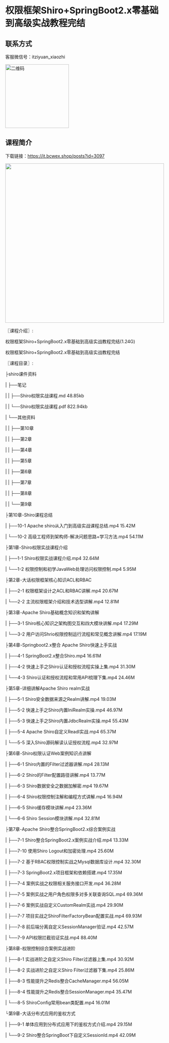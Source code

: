 # 权限框架Shiro+SpringBoot2.x零基础到高级实战教程完结

## 联系方式

客服微信号：itziyuan_xiaozhi

<img src="https://ziyuanyun.oss-cn-guangzhou.aliyuncs.com/common/20240614073449/666b82192834a.jpg" width="200" height="200" alt="二维码">

## 课程简介

下载链接：https://it.bcwex.shop/posts?id=3097

<img src="https://ziyuanyun.oss-cn-guangzhou.aliyuncs.com/yun/20240515185006/6644935ecd163.jpg" width="500" alt="">

  〖课程介绍〗:

 权限框架Shiro+SpringBoot2.x零基础到高级实战教程完结(1.24G)

 权限框架Shiro+SpringBoot2.x零基础到高级实战教程完结



 〖课程目录〗:

 ├shiro课件资料

 | ├──笔记

 | | ├──Shiro权限实战课程.md 48.85kb

 | | └──Shiro权限实战课程.pdf 822.94kb

 | └──其他资料

 | | ├──第10章

 | | ├──第2章

 | | ├──第4章

 | | ├──第5章

 | | ├──第6章

 | | ├──第7章

 | | ├──第8章

 | | └──第9章

 ├第10章-Shiro课程总结

 | ├──10-1 Apache shiro从入门到高级实战课程总结.mp4 15.42M

 | └──10-2 高级工程师到架构师-解决问题思路+学习方法.mp4 54.11M

 ├第1章-Shiro权限实战课程介绍

 | ├──1-1 Shiro权限实战课程介绍.mp4 32.64M

 | └──1-2 权限控制和初学JavaWeb处理访问权限控制.mp4 5.95M

 ├第2章-大话权限框架核心知识ACL和RBAC

 | ├──2-1 权限框架设计之ACL和RBAC讲解.mp4 20.67M

 | └──2-2 主流权限框架介绍和技术选型讲解.mp4 12.81M

 ├第3章-Apache Shiro基础概念知识和架构讲解

 | ├──3-1 Shiro核心知识之架构图交互和四大模块讲解.mp4 17.29M

 | └──3-2 用户访问Shrio权限控制运行流程和常见概念讲解.mp4 17.19M

 ├第4章-Springboot2.x整合 Apache Shiro快速上手实战

 | ├──4-1 SpringBoot2.x整合Shiro.mp4 16.61M

 | ├──4-2 快速上手之Shiro认证和授权流程实操上集.mp4 31.30M

 | └──4-3 Shiro认证和授权流程和常用API梳理下集.mp4 24.46M

 ├第5章-详细讲解Apache Shiro realm实战

 | ├──5-1 Shiro安全数据来源之Realm讲解.mp4 19.03M

 | ├──5-2 快速上手之Shiro内置IniRealm实操.mp4 46.97M

 | ├──5-3 快速上手之Shiro内置JdbcRealm实操.mp4 55.43M

 | ├──5-4 Apache Shiro自定义Readl实战.mp4 65.37M

 | └──5-5 深入Shiro源码解读认证授权流程.mp4 32.97M

 ├第6章-Shiro权限认证Web案例知识点讲解

 | ├──6-1 Shiro内置的Filter过滤器讲解.mp4 28.13M

 | ├──6-2 Shiro的Filter配置路径讲解.mp4 13.77M

 | ├──6-3 Shiro数据安全之数据加解密.mp4 19.67M

 | ├──6-4 Shiro权限控制注解和编程方式讲解.mp4 16.94M

 | ├──6-5 Shiro缓存模块讲解.mp4 23.36M

 | └──6-6 Shiro Session模块讲解.mp4 32.81M

 ├第7章-Apache Shiro整合SpringBoot2.x综合案例实战

 | ├──7-1 Shiro整合SpringBoot2.x案例实战介绍.mp4 13.33M

 | ├──7-10 使用Shiro Logout和加密处理.mp4 25.60M

 | ├──7-2 基于RBAC权限控制实战之Mysql数据库设计.mp4 32.30M

 | ├──7-3 SpringBoot2.x项目框架和依赖搭建.mp4 17.35M

 | ├──7-4 案例实战之权限相关服务接口开发.mp4 36.28M

 | ├──7-5 案例实战之用户角色权限多对多关联查询SQL.mp4 69.36M

 | ├──7-6 案例实战自定义CustomRealm实战.mp4 29.90M

 | ├──7-7 项目实战之ShiroFilterFactoryBean配置实战.mp4 69.93M

 | ├──7-8 前后端分离自定义SessionManager验证.mp4 42.57M

 | └──7-9 API权限拦截验证实战.mp4 88.40M

 ├第8章-权限控制综合案例实战进阶

 | ├──8-1 实战进阶之自定义Shiro Filter过滤器上集.mp4 30.92M

 | ├──8-2 实战进阶之自定义Shiro Filter过滤器下集.mp4 25.86M

 | ├──8-3 性能提升之Redis整合CacheManager.mp4 56.05M

 | ├──8-4 性能提升之Redis整合SessionManager.mp4 35.47M

 | └──8-5 ShiroConfig常用bean类配置.mp4 16.01M

 └第9章-大话分布式应用的鉴权方式

 | ├──9-1 单体应用到分布式应用下的鉴权方式介绍.mp4 29.15M

 | └──9-2 Shiro整合SpringBoot下自定义SessionId.mp4 42.09M

  